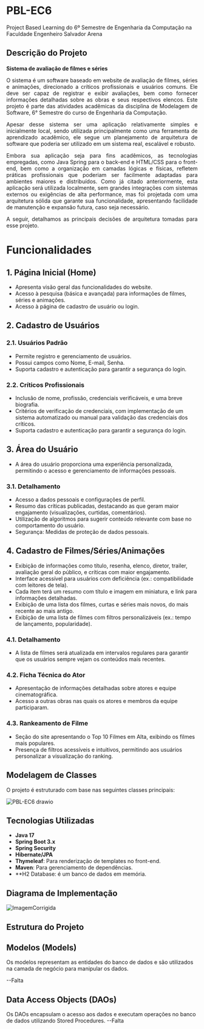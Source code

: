 # PBL-EC6
Project Based Learning do 6º Semestre de Engenharia da Computação na Faculdade Engenheiro Salvador Arena

## Descrição do Projeto
<h1 style="font-size: 14px; font-weight: bold; text-align: justify;">Sistema de avaliação de filmes e séries</h1>

<p style="text-align: justify;">
O sistema é um software baseado em website de avaliação de filmes, séries e animações, direcionado a críticos profissionais e usuários comuns. Ele deve ser capaz de registrar e exibir avaliações, bem como fornecer informações detalhadas sobre as obras e seus respectivos elencos. Este projeto é parte das atividades acadêmicas da disciplina de Modelagem de Software, 6° Semestre do curso de Engenharia da Computação.
</p>

<p style="text-align: justify;">
Apesar desse sistema ser uma aplicação relativamente simples e inicialmente local, sendo utilizada principalmente como uma ferramenta de aprendizado acadêmico, ele segue um planejamento de arquitetura de software que poderia ser utilizado em um sistema real, escalável e robusto.
</p>

<p style="text-align: justify;">
Embora sua aplicação seja para fins acadêmicos, as tecnologias empregadas, como Java Spring para o back-end e HTML/CSS para o front-end, bem como a organização em camadas lógicas e físicas, refletem práticas profissionais que poderiam ser facilmente adaptadas para ambientes maiores e distribuídos. Como já citado anteriormente, esta aplicação será utilizada localmente, sem grandes integrações com sistemas externos ou exigências de alta performance, mas foi projetada com uma arquitetura sólida que garante sua funcionalidade, apresentando facilidade de manutenção e expansão futura, caso seja necessário.
</p>

<p style="text-align: justify;">
A seguir, detalhamos as principais decisões de arquitetura tomadas para esse projeto.
</p>


# Funcionalidades

## 1. Página Inicial (Home)
- Apresenta visão geral das funcionalidades do website.
- Acesso à pesquisa (básica e avançada) para informações de filmes, séries e animações.
- Acesso à página de cadastro de usuário ou login.

## 2. Cadastro de Usuários
### 2.1. Usuários Padrão
- Permite registro e gerenciamento de usuários.
- Possui campos como Nome, E-mail, Senha.
- Suporta cadastro e autenticação para garantir a segurança do login.

### 2.2. Críticos Profissionais
- Inclusão de nome, profissão, credenciais verificáveis, e uma breve biografia.
- Critérios de verificação de credenciais, com implementação de um sistema automatizado ou manual para validação das credenciais dos críticos.
- Suporta cadastro e autenticação para garantir a segurança do login.

## 3. Área do Usuário
- A área do usuário proporciona uma experiência personalizada, permitindo o acesso e gerenciamento de informações pessoais.

### 3.1. Detalhamento
- Acesso a dados pessoais e configurações de perfil.
- Resumo das críticas publicadas, destacando as que geram maior engajamento (visualizações, curtidas, comentários).
- Utilização de algoritmos para sugerir conteúdo relevante com base no comportamento do usuário.
- Segurança: Medidas de proteção de dados pessoais.

## 4. Cadastro de Filmes/Séries/Animações
- Exibição de informações como título, resenha, elenco, diretor, trailer, avaliação geral do público, e críticas com maior engajamento.
- Interface acessível para usuários com deficiência (ex.: compatibilidade com leitores de tela).
- Cada item terá um resumo com título e imagem em miniatura, e link para informações detalhadas.
- Exibição de uma lista dos filmes, curtas e séries mais novos, do mais recente ao mais antigo.
- Exibição de uma lista de filmes com filtros personalizáveis (ex.: tempo de lançamento, popularidade).

### 4.1. Detalhamento
- A lista de filmes será atualizada em intervalos regulares para garantir que os usuários sempre vejam os conteúdos mais recentes.

### 4.2. Ficha Técnica do Ator
- Apresentação de informações detalhadas sobre atores e equipe cinematográfica.
- Acesso a outras obras nas quais os atores e membros da equipe participaram.

### 4.3. Rankeamento de Filme
- Seção do site apresentando o Top 10 Filmes em Alta, exibindo os filmes mais populares.
- Presença de filtros acessíveis e intuitivos, permitindo aos usuários personalizar a visualização do ranking.


## Modelagem de Classes

O projeto é estruturado com base nas seguintes classes principais:

![PBL-EC6 drawio](https://github.com/user-attachments/assets/ced8d2fc-10de-4385-9da6-e5f12ba50caf)


## Tecnologias Utilizadas

- **Java 17**
- **Spring Boot 3.x**
- **Spring Security**
- **Hibernate/JPA**
- **Thymeleaf**: Para renderização de templates no front-end.
- **Maven**: Para gerenciamento de dependências.
- **H2 Database: é um banco de dados em memória.

## Diagrama  de Implementação 

![ImagemCorrigida](https://github.com/user-attachments/assets/46e1bd40-9ccb-4d94-9222-a774ff2f1b25)

## Estrutura do Projeto

## Modelos (Models)
Os modelos representam as entidades do banco de dados e são utilizados na camada de negócio para manipular os dados.

   --Falta
## Data Access Objects (DAOs)
Os DAOs encapsulam o acesso aos dados e executam operações no banco de dados utilizando Stored Procedures.
    --Falta

